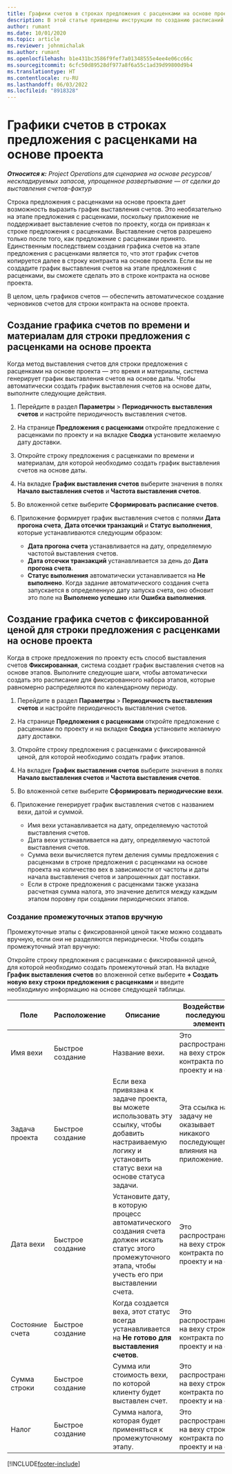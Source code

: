 ```yaml
---
title: Графики счетов в строках предложения с расценками на основе проекта
description: В этой статье приведены инструкции по созданию расписаний и этапов выставления счетов для строк предложений с расценками.
author: rumant
ms.date: 10/01/2020
ms.topic: article
ms.reviewer: johnmichalak
ms.author: rumant
ms.openlocfilehash: b1e431bc3586f9fef7a01348555e4ee4e06cc66c
ms.sourcegitcommit: 6cfc50d89528df977a8f6a55c1ad39d99800d9b4
ms.translationtype: HT
ms.contentlocale: ru-RU
ms.lasthandoff: 06/03/2022
ms.locfileid: "8918328"
---
```

# <a name="invoice-schedules-on-project-based-quote-lines"></a>Графики счетов в строках предложения с расценками на основе проекта

_**Относится к:** Project Operations для сценариев на основе ресурсов/нескладируемых запасов, упрощенное развертывание — от сделки до выставления счетов-фактур_

Строка предложения с расценками на основе проекта дает возможность выразить график выставления счетов. Это необязательно на этапе предложения с расценками, поскольку приложение не поддерживает выставление счетов по проекту, когда он привязан к строке предложения с расценками. Выставление счетов разрешено только после того, как предложение с расценками принято. Единственным последствием создания графика счетов на этапе предложения с расценками является то, что этот график счетов копируется далее в строку контракта на основе проекта. Если вы не создадите график выставления счетов на этапе предложения с расценками, вы сможете сделать это в строке контракта на основе проекта.

В целом, цель графиков счетов — обеспечить автоматическое создание черновиков счетов для строки контракта на основе проекта. 

## <a name="create-a-time-and-material-invoice-schedule-for-a-project-based-quote-line"></a>Создание графика счетов по времени и материалам для строки предложения с расценками на основе проекта

Когда метод выставления счетов для строки предложения с расценками на основе проекта — это время и материалы, система генерирует график выставления счетов на основе даты. Чтобы автоматически создать график выставления счетов на основе даты, выполните следующие действия.

1. Перейдите в раздел **Параметры** > **Периодичность выставления счетов** и настройте периодичность выставления счетов.
2. На странице **Предложения с расценками** откройте предложение с расценками по проекту и на вкладке **Сводка** установите желаемую дату доставки.
3. Откройте строку предложения с расценками по времени и материалам, для которой необходимо создать график выставления счетов на основе даты. 
4. На вкладке **График выставления счетов** выберите значения в полях **Начало выставления счетов** и **Частота выставления счетов**. 
5. Во вложенной сетке выберите **Сформировать расписание счетов**.
6. Приложение формирует график выставления счетов с полями **Дата прогона счета**, **Дата отсечки транзакций** и **Статус выполнения**, которые устанавливаются следующим образом:

    - **Дата прогона счета** устанавливается на дату, определяемую частотой выставления счетов.
    - **Дата отсечки транзакций** устанавливается за день до **Дата прогона счета**.
    - **Статус выполнения** автоматически устанавливается на **Не выполнено**. Когда задание автоматического создания счета запускается в определенную дату запуска счета, оно обновит это поле на **Выполнено успешно** или **Ошибка выполнения**.

## <a name="create-a-fixed-price-invoice-schedule-for-a-project-based-quote-line"></a>Создание графика счетов с фиксированной ценой для строки предложения с расценками на основе проекта

Когда в строке предложения по проекту есть способ выставления счетов **Фиксированная**, система создает график выставления счетов на основе этапов. Выполните следующие шаги, чтобы автоматически создать это расписание для фиксированного набора этапов, которые равномерно распределяются по календарному периоду.

1. Перейдите в раздел **Параметры** > **Периодичность выставления счетов** и настройте периодичность выставления счетов.
2. На странице **Предложения с расценками** откройте предложение с расценками по проекту и на вкладке **Сводка** установите желаемую дату доставки.
3. Откройте строку предложения с расценками с фиксированной ценой, для которой необходимо создать график этапов. 
4. На вкладке **График выставления счетов** выберите значения в полях **Начало выставления счетов** и **Частота выставления счетов**. 
5. Во вложенной сетке выберите **Сформировать периодические вехи**.
6. Приложение генерирует график выставления счетов с названием вехи, датой и суммой.

    - Имя вехи устанавливается на дату, определяемую частотой выставления счетов.
    - Дата вехи устанавливается на дату, определяемую частотой выставления счетов.
    - Сумма вехи вычисляется путем деления суммы предложения с расценками в строке предложения с расценками на основе проекта на количество вех в зависимости от частоты и даты начала выставления счетов и запрошенных дат поставки.
    - Если в строке предложения с расценками также указана расчетная сумма налога, это значение делится между каждым этапом поровну при создании периодических этапов.

### <a name="manually-create-milestones"></a>Создание промежуточных этапов вручную

Промежуточные этапы с фиксированной ценой также можно создавать вручную, если они не разделяются периодически. Чтобы создать промежуточный этап вручную:

Откройте строку предложения с расценками с фиксированной ценой, для которой необходимо создать промежуточный этап. На вкладке **График выставления счетов** во вложенной сетке выберите **+ Создать новую веху строки предложения с расценками** и введите необходимую информацию на основе следующей таблицы.

| **Поле** | **Расположение** | **Описание** | **Воздействие на последующие элементы** |
| --- | --- | --- | --- |
| Имя вехи | Быстрое создание | Название вехи. | Это распространяется на веху строки контракта по проекту и на счет |
| Задача проекта | Быстрое создание | Если веха привязана к задаче проекта, вы можете использовать эту ссылку, чтобы добавить настраиваемую логику и установить статус вехи на основе статуса задачи. | Эта ссылка на задачу не оказывает никакого последующего влияния на приложение. |
| Дата вехи | Быстрое создание | Установите дату, в которую процесс автоматического создания счета должен искать статус этого промежуточного этапа, чтобы учесть его при выставлении счета. | Это распространяется на веху строки контракта по проекту и на счет. |
| Состояние счета | Быстрое создание | Когда создается веха, этот статус всегда устанавливается на **Не готово для выставления счетов**. | Это распространяется на веху строки контракта по проекту и на счет. |
| Сумма строки | Быстрое создание | Сумма или стоимость вехи, по которой клиенту будет выставлен счет. | Это распространяется на веху строки контракта по проекту и на счет. |
| Налог | Быстрое создание | Сумма налога, которая будет применяться к промежуточному этапу. | Это распространяется на веху строки контракта по проекту и на счет. |


[!INCLUDE[footer-include](../includes/footer-banner.md)]